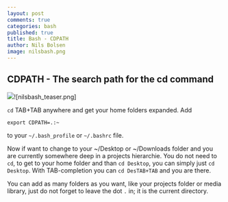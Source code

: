 ```yaml
---
layout: post
comments: true
categories: bash
published: true
title: Bash - CDPATH
author: Nils Bolsen
image: nilsbash.png
---
```

## CDPATH - The search path for the cd command

![]({{site.baseurl}}/images/nilsbash_teaser.png)![nilsbash_teaser.png]


`cd` TAB+TAB anywhere and get your home folders expanded. Add

```
export CDPATH=.:~
```

to your `~/.bash_profile` or `~/.bashrc` file.

Now if want to change to your ~/Desktop or ~/Downloads folder and you are currently somewhere deep in a projects hierarchie. You do not need to `cd`, to get to your home folder and than `cd Desktop`, you can simply just `cd Desktop`. With TAB-completion you can `cd DesTAB+TAB` and you are there.

You can add as many folders as you want, like your projects folder or media library, just do not forget to leave the dot `.` in; it is the current directory.
